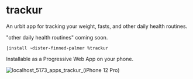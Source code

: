 # trackur
An urbit app for tracking your weight, fasts, and other daily health routines.

"other daily health routines" coming soon.

`|install ~dister-finned-palmer %trackur`

Installable as a Progressive Web App on your phone.

![localhost_5173_apps_trackur_(iPhone 12 Pro)](https://github.com/patosullivan/trackur/assets/1221094/be7fa742-b20d-4acb-8ef3-ff52e8b11017)
